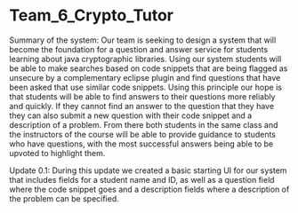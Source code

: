 # Team_6_Crypto_Tutor
Summary of the system: Our team is seeking to design a system that will become the foundation for a question and answer service for students learning about java cryptographic libraries. Using our system students will be able to make searches based on code snippets that are being flagged as unsecure by a complementary eclipse plugin and find questions that have been asked that use similar code snippets. Using this principle our hope is that students will be able to find answers to their questions more reliably and quickly. If they cannot find an answer to the question that they have they can also submit a new question with their code snippet and a description of a problem. From there both students in the same class and the instructors of the course will be able to provide guidance to students who have questions, with the most successful answers being able to be upvoted to highlight them.

Update 0.1: During this update we created a basic starting UI for our system that includes fields for a student name and ID, as well as a question field where the code snippet goes and a description fields where a description of the problem can be specified.
